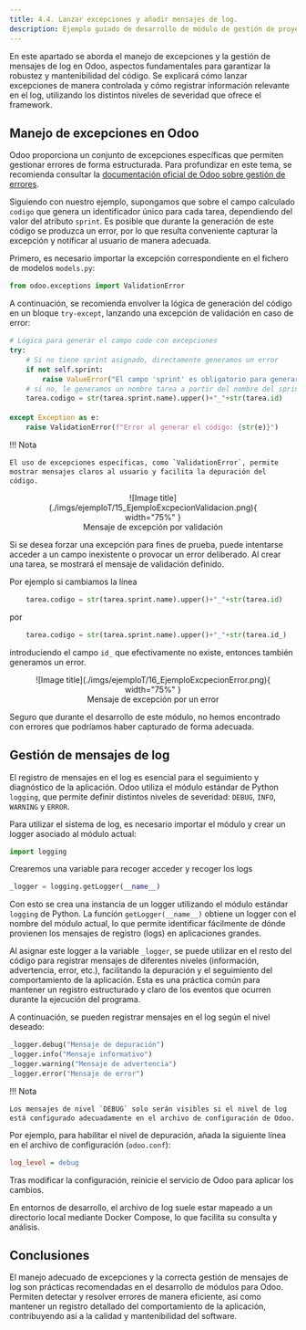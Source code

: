 ```yaml
---
title: 4.4. Lanzar excepciones y añadir mensajes de log.
description: Ejemplo guiado de desarrollo de módulo de gestión de proyectos en Odoo
---
```



En este apartado se aborda el manejo de excepciones y la gestión de mensajes de log en Odoo, aspectos fundamentales para garantizar la robustez y mantenibilidad del código. Se explicará cómo lanzar excepciones de manera controlada y cómo registrar información relevante en el log, utilizando los distintos niveles de severidad que ofrece el framework.

## Manejo de excepciones en Odoo

Odoo proporciona un conjunto de excepciones específicas que permiten gestionar errores de forma estructurada. Para profundizar en este tema, se recomienda consultar la [documentación oficial de Odoo sobre gestión de errores](https://www.odoo.com/documentation/18.0/es/developer/reference/frontend/error_handling.html).

Siguiendo con nuestro ejemplo, supongamos que sobre el campo calculado `codigo` que genera un identificador único para cada tarea, dependiendo del valor del atributo `sprint`. Es posible que durante la generación de este código se produzca un error, por lo que resulta conveniente capturar la excepción y notificar al usuario de manera adecuada.

Primero, es necesario importar la excepción correspondiente en el fichero de modelos `models.py`:

```python
from odoo.exceptions import ValidationError
```

A continuación, se recomienda envolver la lógica de generación del código en un bloque `try-except`, lanzando una excepción de validación en caso de error:

```python
# Lógica para generar el campo code con excepciones
try:
    # Si no tiene sprint asignado, directamente generamos un error
    if not self.sprint:
        raise ValueError("El campo 'sprint' es obligatorio para generar el código.")
    # si no, le generamos un nombre tarea a partir del nombre del sprint
    tarea.codigo = str(tarea.sprint.name).upper()+"_"+str(tarea.id)

except Exception as e:
    raise ValidationError(f"Error al generar el código: {str(e)}")
```

!!! Nota

    El uso de excepciones específicas, como `ValidationError`, permite mostrar mensajes claros al usuario y facilita la depuración del código.

<figure markdown="span" align="center">
  ![Image title](./imgs/ejemploT/15_EjemploExcpecionValidacion.png){ width="75%"  }
  <figcaption>Mensaje de excepción por validación</figcaption>
</figure>


Si se desea forzar una excepción para fines de prueba, puede intentarse acceder a un campo inexistente o provocar un error deliberado. Al crear una tarea, se mostrará el mensaje de validación definido.

Por ejemplo si cambiamos la línea 

```py
    tarea.codigo = str(tarea.sprint.name).upper()+"_"+str(tarea.id)
```

por 

```py
    tarea.codigo = str(tarea.sprint.name).upper()+"_"+str(tarea.id_)
```

introduciendo el campo `id_` que efectivamente no existe, entonces también generamos un error. 


<figure markdown="span" align="center">
  ![Image title](./imgs/ejemploT/16_EjemploExcpecionError.png){ width="75%"  }
  <figcaption>Mensaje de excepción por un error</figcaption>
</figure>


Seguro que durante el desarrollo de este módulo, no hemos encontrado con errores que podríamos haber capturado de forma adecuada.

## Gestión de mensajes de log

El registro de mensajes en el log es esencial para el seguimiento y diagnóstico de la aplicación. Odoo utiliza el módulo estándar de Python `logging`, que permite definir distintos niveles de severidad: `DEBUG`, `INFO`, `WARNING` y `ERROR`.

Para utilizar el sistema de log, es necesario importar el módulo y crear un logger asociado al módulo actual:

```python
import logging
```

Crearemos una variable para recoger acceder y recoger los logs

```py
_logger = logging.getLogger(__name__)
```

Con esto se crea una instancia de un logger utilizando el módulo estándar `logging` de Python. La función `getLogger(__name__)` obtiene un logger con el nombre del módulo actual, lo que permite identificar fácilmente de dónde provienen los mensajes de registro (logs) en aplicaciones grandes.

Al asignar este logger a la variable `_logger`, se puede utilizar en el resto del código para registrar mensajes de diferentes niveles (información, advertencia, error, etc.), facilitando la depuración y el seguimiento del comportamiento de la aplicación. Esta es una práctica común para mantener un registro estructurado y claro de los eventos que ocurren durante la ejecución del programa.


A continuación, se pueden registrar mensajes en el log según el nivel deseado:

```python
_logger.debug("Mensaje de depuración")
_logger.info("Mensaje informativo")
_logger.warning("Mensaje de advertencia")
_logger.error("Mensaje de error")
```

!!! Nota

    Los mensajes de nivel `DEBUG` solo serán visibles si el nivel de log está configurado adecuadamente en el archivo de configuración de Odoo.

Por ejemplo, para habilitar el nivel de depuración, añada la siguiente línea en el archivo de configuración (`odoo.conf`):

```ini
log_level = debug
```

Tras modificar la configuración, reinicie el servicio de Odoo para aplicar los cambios.

En entornos de desarrollo, el archivo de log suele estar mapeado a un directorio local mediante Docker Compose, lo que facilita su consulta y análisis.

## Conclusiones

El manejo adecuado de excepciones y la correcta gestión de mensajes de log son prácticas recomendadas en el desarrollo de módulos para Odoo. Permiten detectar y resolver errores de manera eficiente, así como mantener un registro detallado del comportamiento de la aplicación, contribuyendo así a la calidad y mantenibilidad del software.